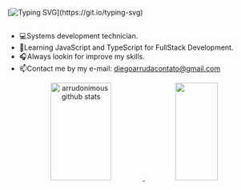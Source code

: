 
[![Typing SVG](https://readme-typing-svg.herokuapp.com/?color=00bfbf&size=35&center=true&vCenter=true&width=1000&lines=Hello,+My+Name+is+Diego+Arruda;I'm+a+systems+development+technician;)](https://git.io/typing-svg)
  ##
  

-  💻Systems development technician.
-  📖Learning JavaScript and TypeScript for FullStack Development.
-  🎧Always lookin for improve my skills.
-  📫Contact me by my e-mail: diegoarrudacontato@gmail.com


<div align="center">
  <a href="https://github.com/Arrudonimous">  
  <img width="49%" height="195px" src="https://github-readme-stats.vercel.app/api?username=arrudonimous&show_icons=true&count_private=true&hide_border=true&title_color=00bfbf&icon_color=00bfbf&text_color=c9d1d9&bg_color=0d1117" alt="arrudonimous github stats" /> 
  <img width="41%" height="195px" src="https://github-readme-stats.vercel.app/api/top-langs/?username=arrudonimous&layout=compact&hide_border=true&title_color=00bfbf&text_color=00bfbf&bg_color=0d1117" />
</div>
  
<!-- <div style="width="400em" align="center"> 
  
  ![Snake animation](https://github.com/arrudonimous/arrudonimous/blob/output/github-contribution-grid-snake.svg)
  
</div> -->
